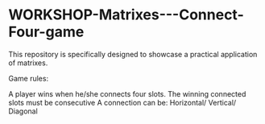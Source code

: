 # WORKSHOP-Matrixes---Connect-Four-game
This repository is specifically designed to showcase a practical application of matrixes.


Game rules:

A player wins when he/she connects four slots.
The winning connected slots must be consecutive
A connection can be: 
Horizontal/
Vertical/
Diagonal
